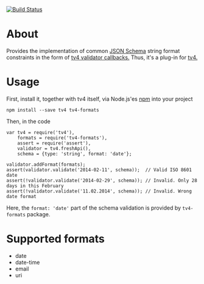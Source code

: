 [![Build Status](https://secure.travis-ci.org/ikr/tv4-formats.png)](http://travis-ci.org/ikr/tv4-formats)

# About

Provides the implementation of common [JSON Schema](http://json-schema.org/) string format
constraints in the form of
[tv4 validator callbacks.](https://github.com/geraintluff/tv4#addformatformat-validationfunction)
Thus, it's a plug-in for [tv4.](https://github.com/geraintluff/tv4)

# Usage

First, install it, together with tv4 itself, via Node.js'es [npm](https://www.npmjs.org/) into your
project

    npm install --save tv4 tv4-formats

Then, in the code

    var tv4 = require('tv4'),
        formats = require('tv4-formats'),
        assert = require('assert'),
        validator = tv4.freshApi(),
        schema = {type: 'string', format: 'date'};

    validator.addFormat(formats);
    assert(validator.validate('2014-02-11', schema));  // Valid ISO 8601 date
    assert(!validator.validate('2014-02-29', schema)); // Invalid. Only 28 days in this February
    assert(!validator.validate('11.02.2014', schema)); // Invalid. Wrong date format

Here, the `format: 'date'` part of the schema validation is provided by `tv4-formats` package.

# Supported formats

* date
* date-time
* email
* uri
